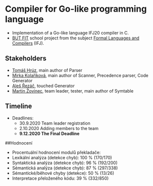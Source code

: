 # Compiler for Go-like programming language

* Implementation of a Go-like language IFJ20 compiler in C. 
* [BUT FIT](https://www.fit.vut.cz/) school project from the subject [Formal Languages and Compilers](https://www.fit.vut.cz/study/course/13305/.en) (IFJ).

## Stakeholders 
* [Tomáš Hrúz](https://github.com/Zokinko), main author of Parser
* [Mirka Kolaříková](https://github.com/miricinka), main author of Scanner, Precedence parser, Code Generator
* [Aleš Řezáč](https://github.com/xrezac21), touched Generator
* [Martin Žovinec](https://github.com/xzovin00), team leader, tester, main author of Symtable

## Timeline
* Deadlines:
	* 30.9.2020 Team leader registration
	* 2.10.2020 Adding members to the team
	* **9.12.2020 The Final Deadline**

##Hodnocení
* Procentuální hodnocení modulů překladače:
* Lexikální analýza (detekce chyb): 100 % (170/170)
* Syntaktická analýza (detekce chyb): 96 % (192/200)
* Sémantická analýza (detekce chyb): 87 % (297/338)
* Sémantické/běhové chyby (detekce): 50 % (13/26)
* Interpretace přeloženého kódu: 39 % (332/850)
